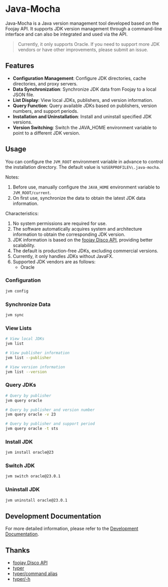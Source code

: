 # Java-Mocha

Java-Mocha is a Java version management tool developed based on the Foojay API. It supports JDK version management through a command-line interface and can also be integrated and used via the API.

> Currently, it only supports Oracle. If you need to support more JDK vendors or have other improvements, please submit an issue.

## Features
- **Configuration Management**: Configure JDK directories, cache directories, and proxy servers.
- **Data Synchronization**: Synchronize JDK data from Foojay to a local JSON file.
- **List Display**: View local JDKs, publishers, and version information.
- **Query Function**: Query available JDKs based on publishers, version numbers, and support periods.
- **Installation and Uninstallation**: Install and uninstall specified JDK versions.
- **Version Switching**: Switch the JAVA_HOME environment variable to point to a different JDK version.

## Usage

You can configure the `JVM_ROOT` environment variable in advance to control the installation directory. The default value is `%USERPROFILE%\.java-mocha`.

Notes:
1. Before use, manually configure the `JAVA_HOME` environment variable to `JVM_ROOT/current`.
2. On first use, synchronize the data to obtain the latest JDK data information.

Characteristics:
1. No system permissions are required for use.
2. The software automatically acquires system and architecture information to obtain the corresponding JDK version.
3. JDK information is based on the [foojay Disco API](https://github.com/foojayio/discoapi), providing better scalability.
4. The default is production-free JDKs, excluding commercial versions.
5. Currently, it only handles JDKs without JavaFX.
6. Supported JDK vendors are as follows:
    - Oracle

### Configuration
```bash
jvm config
```

### Synchronize Data
```bash
jvm sync
```

### View Lists
```bash
# View local JDKs
jvm list

# View publisher information
jvm list --publisher

# View version information
jvm list --version
```

### Query JDKs
```bash
# Query by publisher
jvm query oracle

# Query by publisher and version number
jvm query oracle -v 23

# Query by publisher and support period
jvm query oracle -t sts
```

### Install JDK
```bash
jvm install oracle@23
```

### Switch JDK
```bash
jvm switch oracle@23.0.1
```

### Uninstall JDK
```bash
jvm uninstall oracle@23.0.1
```

## Development Documentation
For more detailed information, please refer to the [Development Documentation](d:\Workplace\APP\Python\java-mocha\DEVELOP_DOC.md).

## Thanks
- [foojay Disco API](https://github.com/foojayio/discoapi)
- [typer](https://github.com/tiangolo/typer)
- [typer/command alias](https://github.com/fastapi/typer/issues/132#issuecomment-2417492805)
- [typer/-h](https://github.com/fastapi/typer/issues/537)